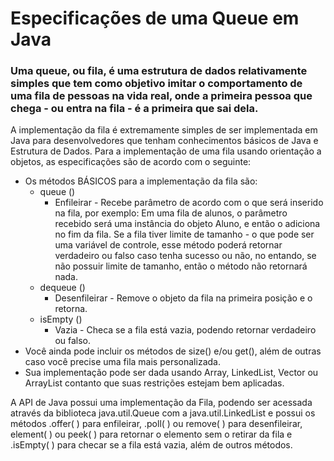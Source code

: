 # Especificações de uma Queue em Java

### Uma queue, ou fila, é uma estrutura de dados relativamente simples que tem como objetivo imitar o comportamento de uma fila de pessoas na vida real, onde a primeira pessoa que chega - ou entra na fila - é a primeira que sai dela.

A implementação da fila é extremamente simples de ser implementada em Java para desenvolvedores que tenham conhecimentos básicos de Java e Estrutura de Dados. Para a implementação de uma fila usando orientação a objetos, as especificações são de acordo com o seguinte:

* Os métodos BÁSICOS para a implementação da fila são:
  * queue ()
    * Enfileirar - Recebe parâmetro de acordo com o que será inserido na fila, por exemplo: Em uma fila de alunos, o parâmetro recebido será uma instância do objeto Aluno, e então o adiciona no fim da fila. Se a fila tiver limite de tamanho - o que pode ser uma variável de controle, esse método poderá retornar verdadeiro ou falso caso tenha sucesso ou não, no entando, se não possuir limite de tamanho, então o método não retornará nada.
  * dequeue ()
    * Desenfileirar - Remove o objeto da fila na primeira posição e o retorna.
  * isEmpty ()
    * Vazia - Checa se a fila está vazia, podendo retornar verdadeiro ou falso.
* Você ainda pode incluir os métodos de size() e/ou get(), além de outras caso você precise uma fila mais personalizada.
* Sua implementação pode ser dada usando Array, LinkedList, Vector ou ArrayList contanto que suas restrições estejam bem aplicadas.

A API de Java possui uma implementação da Fila, podendo ser acessada através da biblioteca java.util.Queue com a java.util.LinkedList e possui os métodos .offer( ) para enfileirar, .poll( ) ou remove( ) para desenfileirar, element( ) ou peek( ) para retornar o elemento sem o retirar da fila e .isEmpty( ) para checar se a fila está vazia, além de outros métodos. 
